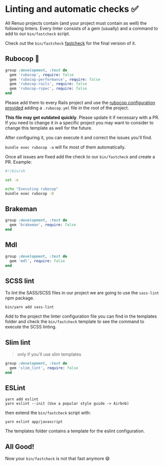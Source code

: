 # Linting and automatic checks :white_check_mark:

All Renuo projects contain (and your project must contain as well) the following linters.
Every linter consists of a gem (usually) and a command to add to our `bin/fastcheck` script.

Check out the `bin/fastcheck` [fastcheck](../templates/bin/fastcheck) for the final version of it.

## Rubocop :cop:

```ruby
group :development, :test do
  gem 'rubocop', require: false
  gem 'rubocop-performance', require: false
  gem 'rubocop-rails', require: false
  gem 'rubocop-rspec', require: false
end
```

Please add them to every Rails project and use the [rubocop configuration provided](../templates/.rubocop.yml) adding a `.rubocop.yml` file in the root of the project.

**This file may get outdated quickly**. Please update it if necessary with a PR.
If you need to change it in a specific project you may want to consider to change this template as well for the future.

After configuring it, you can execute it and correct the issues you'll find.

`bundle exec rubocop -a` will fix most of them automatically.

Once all issues are fixed add the check to our `bin/fastcheck` and create a PR. Example:

```bash
#!/bin/sh

set -e

echo "Executing rubocop"
bundle exec rubocop -D
```

## Brakeman

```ruby
group :development, :test do
  gem 'brakeman', require: false
end
```

## Mdl

```ruby
group :development, :test do
  gem 'mdl', require: false
end
```

## SCSS lint

To lint the SASS/SCSS files in our project we are going to use the `sass-lint` npm package.

`bin/yarn add sass-lint`

Add to the project the linter configuration file you can find in the templates folder and check the `bin/fastcheck`
template to see the command to execute the SCSS linting.

## Slim lint

> only if you'll use slim templates

```ruby
group :development, :test do
  gem 'slim_lint', require: false
end
```

## ESLint

```
yarn add eslint
yarn eslint --init (Use a popular style guide -> Airbnb)
```

then extend the `bin/fastcheck` script with:

```
yarn eslint app/javascript
```

The templates folder contains a template for the eslint configuration.

## All Good!

Now your `bin/fastcheck` is not that fast anymore :smile:
